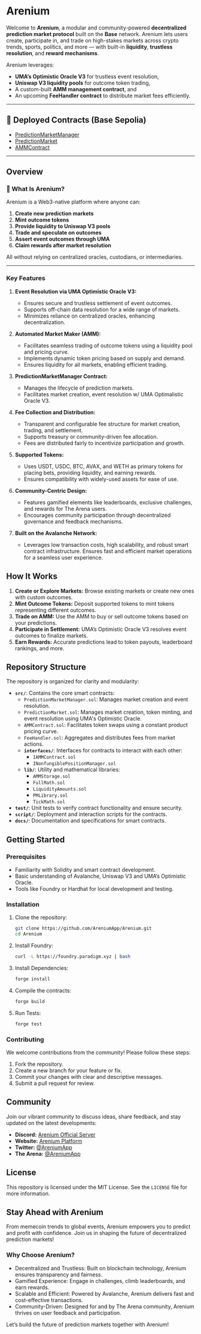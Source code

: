 # Arenium

Welcome to **Arenium**, a modular and community-powered **decentralized prediction market protocol** built on the **Base** network. Arenium lets users create, participate in, and trade on high-stakes markets across crypto trends, sports, politics, and more — with built-in **liquidity**, **trustless resolution**, and **reward mechanisms**.

Arenium leverages:
- **UMA’s Optimistic Oracle V3** for trustless event resolution,
- **Uniswap V3 liquidity pools** for outcome token trading,
- A custom-built **AMM management contract**, and
- An upcoming **FeeHandler contract** to distribute market fees efficiently.

---

## 🔗 Deployed Contracts (Base Sepolia)

- [PredictionMarketManager](https://base-sepolia.blockscout.com/address/0x70d5629255f6ce3cA72d8204416c9cC7e8d9BC77)
- [PredictionMarket](https://base-sepolia.blockscout.com/address/0x6Db6eDe35823DA9B8b211aEac70358Be9A33fFE7)
- [AMMContract](https://base-sepolia.blockscout.com/address/0xd248f825bda64f45c88741D90b8493F93EF18FFF)

---

## Overview

### 🧠 What Is Arenium?

Arenium is a Web3-native platform where anyone can:

1. **Create new prediction markets**
2. **Mint outcome tokens**
3. **Provide liquidity to Uniswap V3 pools**
4. **Trade and speculate on outcomes**
5. **Assert event outcomes through UMA**
6. **Claim rewards after market resolution**

All without relying on centralized oracles, custodians, or intermediaries.

---

### Key Features

1. **Event Resolution via UMA Optimistic Oracle V3:**

   - Ensures secure and trustless settlement of event outcomes.
   - Supports off-chain data resolution for a wide range of markets.
   - Minimizes reliance on centralized oracles, enhancing decentralization.

2. **Automated Market Maker (AMM):**

   - Facilitates seamless trading of outcome tokens using a liquidity pool and pricing curve.
   - Implements dynamic token pricing based on supply and demand.
   - Ensures liquidity for all markets, enabling efficient trading.

3. **PredictionMarketManager Contract:**

   - Manages the lifecycle of prediction markets.
   - Facilitates market creation, event resolution w/ UMA Optimalistic Oracle V3.

4. **Fee Collection and Distribution:**

   - Transparent and configurable fee structure for market creation, trading, and settlement.
   - Supports treasury or community-driven fee allocation.
   - Fees are distributed fairly to incentivize participation and growth.

5. **Supported Tokens:**

   - Uses USDT, USDC, BTC, AVAX, and WETH as primary tokens for placing bets, providing liquidity, and earning rewards.
   - Ensures compatibility with widely-used assets for ease of use.

6. **Community-Centric Design:**

   - Features gamified elements like leaderboards, exclusive challenges, and rewards for The Arena users.
   - Encourages community participation through decentralized governance and feedback mechanisms.

7. **Built on the Avalanche Network:**
   - Leverages low transaction costs, high scalability, and robust smart contract infrastructure.
     Ensures fast and efficient market operations for a seamless user experience.

## How It Works

1. **Create or Explore Markets:** Browse existing markets or create new ones with custom outcomes.
2. **Mint Outcome Tokens:** Deposit supported tokens to mint tokens representing different outcomes.
3. **Trade on AMM:** Use the AMM to buy or sell outcome tokens based on your predictions.
4. **Participate in Settlement:** UMA’s Optimistic Oracle V3 resolves event outcomes to finalize markets.
5. **Earn Rewards:** Accurate predictions lead to token payouts, leaderboard rankings, and more.

## Repository Structure

The repository is organized for clarity and modularity:

- **`src/`**: Contains the core smart contracts:
  - `PredictionMarketManager.sol`: Manages market creation and event resolution.
  - `PredictionMarket.sol`: Manages market creation, token minting, and event resolution using UMA's Optimistic Oracle.
  - `AMMContract.sol`: Facilitates token swaps using a constant product pricing curve.
  - `FeeHandler.sol`: Aggregates and distributes fees from market actions.
  - **`interfaces/`**: Interfaces for contracts to interact with each other:
    - `IAMMContract.sol`
    - `INonfungiblePositionManager.sol`
  - **`lib/`**: Utility and mathematical libraries:
    - `AMMStorage.sol`
    - `FullMath.sol`
    - `LiquidityAmounts.sol`
    - `PMLibrary.sol`
    - `TickMath.sol`
- **`test/`**: Unit tests to verify contract functionality and ensure security.
- **`script/`**: Deployment and interaction scripts for the contracts.
- **`docs/`**: Documentation and specifications for smart contracts.

## Getting Started

### Prerequisites

- Familiarity with Solidity and smart contract development.
- Basic understanding of Avalanche, Uniswap V3 and UMA’s Optimistic Oracle.
- Tools like Foundry or Hardhat for local development and testing.

### Installation

1. Clone the repository:

   ```bash
   git clone https://github.com/AreniumApp/Arenium.git
   cd Arenium
   ```

2. Install Foundry:

   ```bash
   curl -L https://foundry.paradigm.xyz | bash
   ```

3. Install Dependencies:

   ```bash
   forge install
   ```

4. Compile the contracts:

   ```bash
   forge build
   ```

5. Run Tests:
   ```bash
   forge test
   ```

### Contributing

We welcome contributions from the community! Please follow these steps:

1. Fork the repository.
2. Create a new branch for your feature or fix.
3. Commit your changes with clear and descriptive messages.
4. Submit a pull request for review.

## Community

Join our vibrant community to discuss ideas, share feedback, and stay updated on the latest developments:

- **Discord:** [Arenium Official Server](https://discord.gg/ThMkW8X89k)
- **Website:** [Arenium Platform](https://www.arenium.social/)
- **Twitter:** [@AreniumApp](https://x.com/AreniumApp)
- **The Arena:** [@AreniumApp](https://starsarena.com/AreniumApp)

## License

This repository is licensed under the MIT License. See the `LICENSE` file for more information.

## Stay Ahead with Arenium

From memecoin trends to global events, Arenium empowers you to predict and profit with confidence. Join us in shaping the future of decentralized prediction markets!

### Why Choose Arenium?

- Decentralized and Trustless: Built on blockchain technology, Arenium ensures transparency and fairness.
- Gamified Experience: Engage in challenges, climb leaderboards, and earn rewards.
- Scalable and Efficient: Powered by Avalanche, Arenium delivers fast and cost-effective transactions.
- Community-Driven: Designed for and by The Arena community, Arenium thrives on user feedback and participation.

Let’s build the future of prediction markets together with Arenium!
